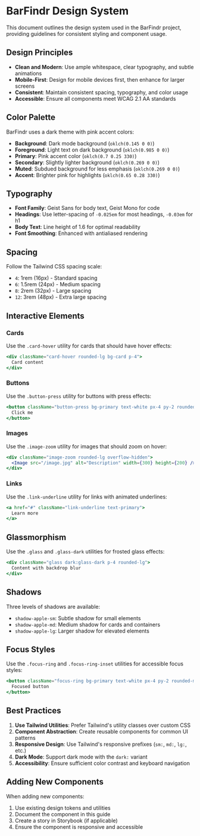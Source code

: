 # BarFindr Design System

This document outlines the design system used in the BarFindr project, providing guidelines for consistent styling and component usage.

## Design Principles

- **Clean and Modern**: Use ample whitespace, clear typography, and subtle animations
- **Mobile-First**: Design for mobile devices first, then enhance for larger screens
- **Consistent**: Maintain consistent spacing, typography, and color usage
- **Accessible**: Ensure all components meet WCAG 2.1 AA standards

## Color Palette

BarFindr uses a dark theme with pink accent colors:

- **Background**: Dark mode background (`oklch(0.145 0 0)`)
- **Foreground**: Light text on dark background (`oklch(0.985 0 0)`)
- **Primary**: Pink accent color (`oklch(0.7 0.25 330)`)
- **Secondary**: Slightly lighter background (`oklch(0.269 0 0)`)
- **Muted**: Subdued background for less emphasis (`oklch(0.269 0 0)`)
- **Accent**: Brighter pink for highlights (`oklch(0.65 0.28 330)`)

## Typography

- **Font Family**: Geist Sans for body text, Geist Mono for code
- **Headings**: Use letter-spacing of `-0.025em` for most headings, `-0.03em` for h1
- **Body Text**: Line height of 1.6 for optimal readability
- **Font Smoothing**: Enhanced with antialiased rendering

## Spacing

Follow the Tailwind CSS spacing scale:

- `4`: 1rem (16px) - Standard spacing
- `6`: 1.5rem (24px) - Medium spacing
- `8`: 2rem (32px) - Large spacing
- `12`: 3rem (48px) - Extra large spacing

## Interactive Elements

### Cards

Use the `.card-hover` utility for cards that should have hover effects:

```jsx
<div className="card-hover rounded-lg bg-card p-4">
  Card content
</div>
```

### Buttons

Use the `.button-press` utility for buttons with press effects:

```jsx
<button className="button-press bg-primary text-white px-4 py-2 rounded-md">
  Click me
</button>
```

### Images

Use the `.image-zoom` utility for images that should zoom on hover:

```jsx
<div className="image-zoom rounded-lg overflow-hidden">
  <Image src="/image.jpg" alt="Description" width={300} height={200} />
</div>
```

### Links

Use the `.link-underline` utility for links with animated underlines:

```jsx
<a href="#" className="link-underline text-primary">
  Learn more
</a>
```

## Glassmorphism

Use the `.glass` and `.glass-dark` utilities for frosted glass effects:

```jsx
<div className="glass dark:glass-dark p-4 rounded-lg">
  Content with backdrop blur
</div>
```

## Shadows

Three levels of shadows are available:

- `shadow-apple-sm`: Subtle shadow for small elements
- `shadow-apple-md`: Medium shadow for cards and containers
- `shadow-apple-lg`: Larger shadow for elevated elements

## Focus Styles

Use the `.focus-ring` and `.focus-ring-inset` utilities for accessible focus styles:

```jsx
<button className="focus-ring bg-primary text-white px-4 py-2 rounded-md">
  Focused button
</button>
```

## Best Practices

1. **Use Tailwind Utilities**: Prefer Tailwind's utility classes over custom CSS
2. **Component Abstraction**: Create reusable components for common UI patterns
3. **Responsive Design**: Use Tailwind's responsive prefixes (`sm:`, `md:`, `lg:`, etc.)
4. **Dark Mode**: Support dark mode with the `dark:` variant
5. **Accessibility**: Ensure sufficient color contrast and keyboard navigation

## Adding New Components

When adding new components:

1. Use existing design tokens and utilities
2. Document the component in this guide
3. Create a story in Storybook (if applicable)
4. Ensure the component is responsive and accessible

